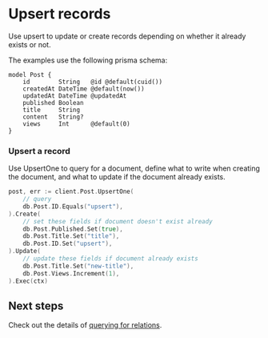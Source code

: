 # Upsert records

Use upsert to update or create records depending on whether it already exists or not.

The examples use the following prisma schema:

```prisma
model Post {
    id        String   @id @default(cuid())
    createdAt DateTime @default(now())
    updatedAt DateTime @updatedAt
    published Boolean
    title     String
    content   String?
    views     Int      @default(0)
}
```

### Upsert a record

Use UpsertOne to query for a document, define what to write when creating the document, and what to update if the document already exists.

```go
post, err := client.Post.UpsertOne(
    // query
    db.Post.ID.Equals("upsert"),
).Create(
    // set these fields if document doesn't exist already
    db.Post.Published.Set(true),
    db.Post.Title.Set("title"),
    db.Post.ID.Set("upsert"),
).Update(
    // update these fields if document already exists
    db.Post.Title.Set("new-title"),
    db.Post.Views.Increment(1),
).Exec(ctx)
```

## Next steps

Check out the details of [querying for relations](11-relations.md).
